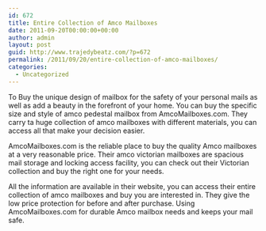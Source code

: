 ```yaml
---
id: 672
title: Entire Collection of Amco Mailboxes
date: 2011-09-20T00:00:00+00:00
author: admin
layout: post
guid: http://www.trajedybeatz.com/?p=672
permalink: /2011/09/20/entire-collection-of-amco-mailboxes/
categories:
  - Uncategorized
---
```

To Buy the unique design of mailbox for the safety of your personal mails as well as add a beauty in the forefront of your home. You can buy the specific size and style of amco pedestal mailbox from AmcoMailboxes.com. They carry ta huge collection of amco mailboxes with different materials, you can access all that make your decision easier.

AmcoMailboxes.com is the reliable place to buy the quality Amco mailboxes at a very reasonable price. Their amco victorian mailboxes are spacious mail storage and locking access facility, you can check out their Victorian collection and buy the right one for your needs.

All the information are available in their website, you can access their entire collection of amco mailboxes and buy you are interested in. They give the low price protection for before and after purchase. Using AmcoMailboxes.com for durable Amco mailbox needs and keeps your mail safe.